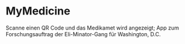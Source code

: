# MyMedicine
Scanne einen QR Code und das Medikamet wird angezeigt; App zum Forschungsauftrag der Eli-Minator-Gang für Washington, D.C. 
